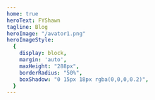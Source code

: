 ```yaml
---
home: true
heroText: FYShawn
tagline: Blog
heroImage: "/avator1.png"
heroImageStyle:
  {
    display: block,
    margin: 'auto',
    maxHeight: "288px",
    borderRadius: "50%",
    boxShadow: "0 15px 18px rgba(0,0,0,0.2)",
  } 
---
```







